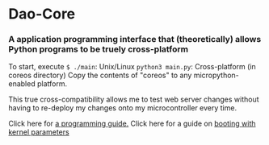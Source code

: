 # Dao-Core
### A application programming interface that (theoretically) allows Python programs to be truely cross-platform

To start, execute
`$ ./main`: Unix/Linux
`python3 main.py`: Cross-platform (in coreos directory)
Copy the contents of "coreos" to any micropython-enabled platform.

This true cross-compatibility allows me to test web server changes without having to re-deploy my changes onto my microcontroller every time.

Click here for [a programming guide.](docs/drivers.md)
Click here for a guide on [booting with kernel parameters](docs/kernel_params.md)